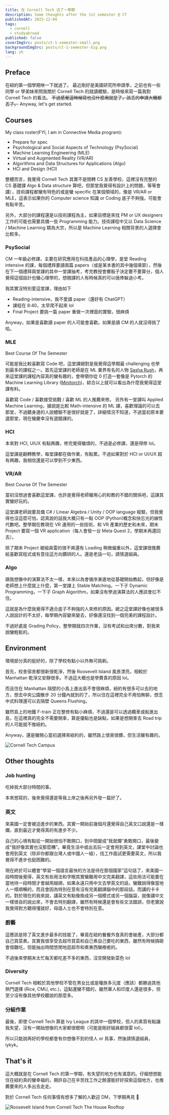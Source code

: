```yaml
---
title: 在 Cornell Tech 活了一學期
description: Some thoughts after the 1st semester @ CT
publishedAt: 2023-12-04
tags:
  - cornell
  - studyabroad
published: false
coverImgSrc: posts/ct-1-semester-small.png
backgroundImgSrc: posts/ct-1-semester-big.png
lang: zh
---
```


<script>
	import Callout from "../lib/mdsvex/custom/Callout.svelte";
</script>

## Preface

在紐約第一個學期咻一下就過了。
最近剛好是美國研究所申請季，之前也有一些同學 or 學弟妹來問我關於 Cornell Tech 的就讀體驗，是時候來寫一篇我對 Cornell Tech 的看法。
~~不過感覺這時候寫也沒什麼用就是了，該丟的申請大概都丟了。~~
Anyway, let's get started.

## Courses

My class roster(FYI, I am in Connective Media program):

- Prepare for spec
- Psychological and Social Aspects of Technology (PsySocial)
- Machine Learning Engineering (MLE)
- Virtual and Augmented Reality (VR/AR)
- Algorithms and Data Structures for Applications (Algo)
- HCI and Design (HCI)

整體而言，我覺得 Cornell Tech 其實不是間轉 CS 友善學校，這裡沒有完整的 CS 基礎課 Algo & Data structure 算吧，但那堂我覺得有設計上的問題，等等會講），技術課程都蠻有特色的或是蠻 specific 在某個領域的，像是 VR/AR or MLE，這表示如果你的 Computer science 知識 or Coding 底子不夠強，可能會有點辛苦。

另外，大部分的課程還是以技術課程為主，如果目標是來找 PM or UX designers 工作的可能也需要具備一些 Programming 能力。技術課程中又以 Data Science / Machine Learning 類為大宗，所以是 Machine Learning 相關背景的人選擇會比較多。

### PsySocial

CM 一年級必修課，主要在研究應用在科技產品的心理學，是堂 Reading intensive 的課，每個禮拜要讀兩篇 papers（或是某本書的其中幾個章節），然後在下一個禮拜兩堂課的其中一堂課抽考，考完教授會擲骰子決定要不要算分，個人覺得這個設計也蠻心理學的，想翹課的人有時候真的可以僥倖躲過小考。

我其實沒特別愛這堂課，理由如下

- Reading-intensive，我不愛讀 paper（還好有 ChatGPT）
- 課程在 8:40，太早爬不起來 lol
- Final Project 要挑一篇 paper 重做一次裡面的實驗，很麻煩

Anyway，如果是喜歡讀 paper 的人可能會喜歡。如果是讀 CM 的人就沒得挑了哈。

### MLE

<Callout type="Award">
Best Course Of The Semester
</Callout>

可能是我比較喜歡寫 Code 吧，這堂課絕對是我覺得這學期最 challenging 也學到最多的課程之一。首先這堂課的老師是在 ML 業界有名的人物 [Sasha Rush](https://twitter.com/srush_nlp)，再來這堂課的課程內容真的蠻有趣的，會帶領你從 0 打造一套像是 Pytorch 的 Machine Learning Library ([Minitorch](https://minitorch.github.io/))，綜合以上就可以看出為什麼我覺得這堂課有料。

喜歡寫 Code / 喜歡接受挑戰 / 喜歡 ML 的人推薦來修。
另外有一堂課叫 Applied Machine Learning，據說是比較 Math-intensive 的 ML 課，喜歡理論的可以去那堂，不過聽身邊的人說體驗不是很好就是了，詳細情況不知道，不過當初原本要選那堂，現在蠻慶幸沒有選錯課的。

### HCI

本來對 HCI, UIUX 有點興趣，修完覺得蠻煩的，不過是必修課，還是得修 lol。

這堂課是翻轉教學，每堂課都在做作業，有點累。不過如果對於 HCI or UI/UX 超有興趣，我相信還是可以學到不少東西。

### VR/AR

<Callout type="Award">
Best Course Of The Semester
</Callout>

當初沒想過會喜歡這堂課，也許是覺得老師蠻用心的和教的不錯的關係吧，這課其實蠻好玩的。

這堂課老師說要具備 C# / Linear Algebra / Unity / OOP language 經驗，但我覺得也沒這麼可怕，認真說的話我大概只有一點 OOP (Python)概念和快忘光的線性代數吧。整學期在教現在 VR 運用的一些技術，和 VR 產業的歷史和未來，期末 Project 要寫一個 VR application（每人會發一台 Meta Quest 2，學期末再還回去）。

除了期末 Project 被組員雷的很不爽還有 Loading 稍微偏重以外，這堂課很推薦給喜歡寫程式或有意往這方向鑽研的人。還是老話一句，請慎選組員。

### Algo

跟我想像中的演算法不太一樣，本來以為會循序漸進地從基礎開始教起，但好像是老師想上什麼就上什麼，第一堂課上 Stable Matching，一下子 Dynamic Programming，一下子 Graph Algorithm，如果沒有學過演算法的人應該會扛不住。

這就是為什麼我覺得不適合底子不夠強的人來修的原因。總之這堂課好像也被很多人說設計的不太好，每學期內容變來變去，好像還沒找到一個完美的課程設計。

不過好處是 Grading Policy，整學期就四次作業，沒有考試和出席分數，對我來說蠻輕鬆的。

## Environment

環境部分真的挺好的，除了學校有點小以外無可挑剃。

首先，校舍宿舍都很新很乾淨，然後 Roosevelt Island 風景漂亮，相較於 Manhattan 乾淨又安靜很多。不過這大概也是學費貴的原因 lol。

而且住在 Manhattan 隔壁的小島上進出島不會很麻煩，紐約有很多可以去的地方，想去中央公園散步 20 分鐘內就到的了，所以住在這裡完全不用怕無聊，想念中式料理還可以去隔壁 Queens Flushing。

雖然島上的地鐵 F-train 正在整修有點小麻煩，不過還是可以透過纜車或船進出島，在這裡真的完全不需要開車，算是優點也是缺點，如果是想開車去 Road trip 的人可能就不推紐約。

Anyway，還是蠻開心當初選擇來紐約的，雖然路上很臭很髒，但生活蠻有趣的。

![Cornell Tech Campus](https://i.imgur.com/lDW1juk.jpg)

## Other thoughts

### Job hunting

吃掉我大部分時間的事。

本來想寫的，後來覺得還是等我上岸之後再另外發一篇好了。

### 英文

來美國一定會被迫進步的東西。其實一開始前幾個月還覺得自己英文口說還是一樣爛，直到最近才覺得真的有進步不少。

自己的心境有點從一開始很怕不敢開口，到中間變成“我就爛”勇敢開口，最後變成“我好像其實也沒那麼糟”。畢竟生活中或出去玩一定會用到英文，課堂中討論也會用到英文（除非你都跟台灣人或中國人一組），找工作面試更需要英文，所以我覺得不進步也挺困難的。

現在終於可以體會“學習一個語言最快的方法是待在那個國家”這句話了，來美國一段時間後覺得，英文有些用法和字眼其實蠻難用中文完美翻譯，這些用法可能要在當地待一段時間才會越用越順，如果永遠只用中文去學英文的話，蠻難說得像當地人一樣順暢的，而且會因為特別在意有沒有完美翻譯腦中的那段話，而講的卡卡的。對於現在的我來說，講英文有點像換成另一個模式或另一個腦袋，就像講中文一樣很自的說出來，不會去特別翻譯，雖然有時候還是會有些文法錯誤，但老實說我覺得對方聽得懂就好，母語人士也不會特別在意。

### 廚藝

這應該是除了英文進步最多的技能了，畢竟在紐約餐餐外食真的會破產，大部分都自己買菜煮。其實我很享受去超市買菜和自己煮自己要吃的東西，雖然有時候搞砸會很難吃，但能抽出時間悠閒地逛超市和煮東西蠻療癒的。

不過後來學期末太忙每天都吃差不多的東西，沒空開發新菜色 lol

### Diversity

Cornell Tech 相較於其他學校不管在男女比或是種族多元度（應該）都勝過其他熱門選擇 (Rice, CMU, etc.)，這點還蠻不錯的，雖然華人和印度人還是很多，但至少沒有像其他學校聽說的那麼多。

### 分組作業

最後，即使 Cornell Tech 算是 Ivy League 的其中一個學校，但人的素質有點讓我失望，沒有一開始想像的大家都很聰明（可能是剛好組員都很雷 lol）。

所以只能說再好的學校都會有你想像不到的怪人 or 鳥事，然後請慎選組員，iykyk。

## That's it

這大概就是在 Cornell Tech 的第一學期，有失望的地方也有滿意的。仔細想想能住在紐約真的蠻幸福的，期許自己在辛苦找工作之餘還能好好探索這個地方，也推薦要來的人多出去走走。

對於 Cornell Tech 任何事情有想多了解的人歡迎 DM，下學期再見 🗽

![Roosevelt Island from Cornell Tech The House Rooftop](https://i.imgur.com/ar3wut5.jpg)

